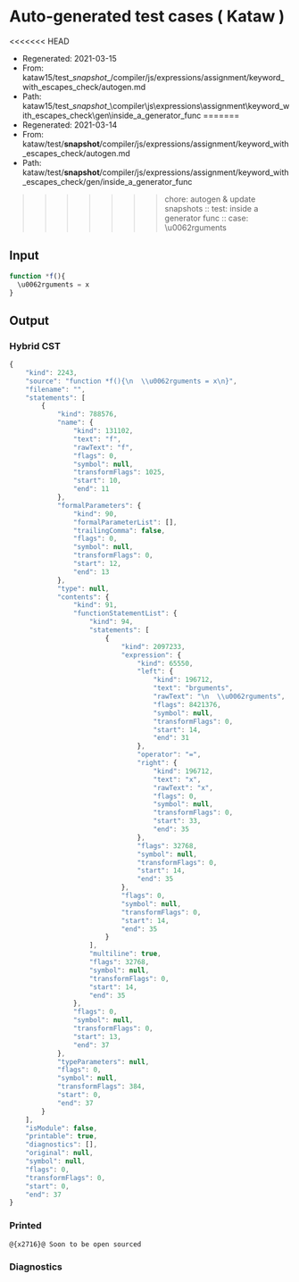# Auto-generated test cases ( Kataw )
<<<<<<< HEAD
- Regenerated: 2021-03-15
- From: kataw15/test\__snapshot__/compiler/js/expressions/assignment/keyword_with_escapes_check/autogen.md
- Path: kataw15/test\__snapshot__\compiler\js\expressions\assignment\keyword_with_escapes_check\gen\inside_a_generator_func
=======
- Regenerated: 2021-03-14
- From: kataw/test/__snapshot__/compiler/js/expressions/assignment/keyword_with_escapes_check/autogen.md
- Path: kataw/test/__snapshot__/compiler/js/expressions/assignment/keyword_with_escapes_check/gen/inside_a_generator_func
>>>>>>> chore: autogen & update snapshots
> :: test: inside a generator func
> :: case: \u0062rguments
## Input

`````js
function *f(){
  \u0062rguments = x
}
`````

## Output

### Hybrid CST

```javascript
{
    "kind": 2243,
    "source": "function *f(){\n  \\u0062rguments = x\n}",
    "filename": "",
    "statements": [
        {
            "kind": 788576,
            "name": {
                "kind": 131102,
                "text": "f",
                "rawText": "f",
                "flags": 0,
                "symbol": null,
                "transformFlags": 1025,
                "start": 10,
                "end": 11
            },
            "formalParameters": {
                "kind": 90,
                "formalParameterList": [],
                "trailingComma": false,
                "flags": 0,
                "symbol": null,
                "transformFlags": 0,
                "start": 12,
                "end": 13
            },
            "type": null,
            "contents": {
                "kind": 91,
                "functionStatementList": {
                    "kind": 94,
                    "statements": [
                        {
                            "kind": 2097233,
                            "expression": {
                                "kind": 65550,
                                "left": {
                                    "kind": 196712,
                                    "text": "brguments",
                                    "rawText": "\n  \\u0062rguments",
                                    "flags": 8421376,
                                    "symbol": null,
                                    "transformFlags": 0,
                                    "start": 14,
                                    "end": 31
                                },
                                "operator": "=",
                                "right": {
                                    "kind": 196712,
                                    "text": "x",
                                    "rawText": "x",
                                    "flags": 0,
                                    "symbol": null,
                                    "transformFlags": 0,
                                    "start": 33,
                                    "end": 35
                                },
                                "flags": 32768,
                                "symbol": null,
                                "transformFlags": 0,
                                "start": 14,
                                "end": 35
                            },
                            "flags": 0,
                            "symbol": null,
                            "transformFlags": 0,
                            "start": 14,
                            "end": 35
                        }
                    ],
                    "multiline": true,
                    "flags": 32768,
                    "symbol": null,
                    "transformFlags": 0,
                    "start": 14,
                    "end": 35
                },
                "flags": 0,
                "symbol": null,
                "transformFlags": 0,
                "start": 13,
                "end": 37
            },
            "typeParameters": null,
            "flags": 0,
            "symbol": null,
            "transformFlags": 384,
            "start": 0,
            "end": 37
        }
    ],
    "isModule": false,
    "printable": true,
    "diagnostics": [],
    "original": null,
    "symbol": null,
    "flags": 0,
    "transformFlags": 0,
    "start": 0,
    "end": 37
}
```

### Printed

```javascript
@{x2716}@ Soon to be open sourced
```

### Diagnostics

```javascript

```

